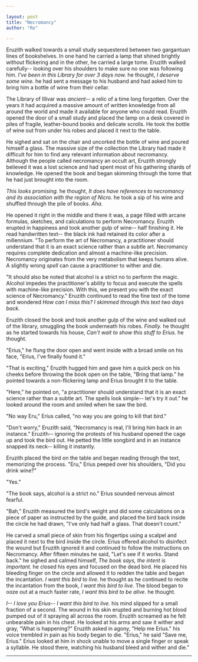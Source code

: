 ```yaml
---

layout: post
title: "Necromancy" 
author: "Ro"

---
```


<!--
Prompt: 

No alcohol when trying to use magic. The rule is clear but you tought half a glass was fine.

Problem1: Alcohol interferes with brain electrical pulses which is the reason for magic.
Problem2: Magic comes from human's metabolism. Having alcohol will cause the body to burn itself at a faster rate. Depending on the magic the user is trying to perform can damage organs or cause death.
-->

Eruzith walked towards a small study sequestered between two gargantuan lines of bookshelves. In one hand he carried a lamp that shined brightly without flickering and in the other, he carried a large tome. Eruzith walked carefully-- looking over his shoulders to make sure no one was following him. *I've been in this Library for over 3 days now.* he thought, *I deserve some wine.* he had sent a message to his husband and had asked him to bring him a bottle of wine from their cellar.

The Library of Illivar was *ancient*-- a relic of a time long forgotten. Over the years it had acquired a massive amount of written knowledge from all around the world and made it available for anyone who could read. Eruzith opened the door of a small study and placed the lamp on a desk covered in piles of fragile, leather-bound books and delicate scrolls. He took the bottle of wine out from under his robes and placed it next to the table. 

He sighed and sat on the chair and uncorked the bottle of wine and poured himself a glass. The massive size of the collection the Library had made it difficult for him to find any relevant information about necromancy. Although the people called necromancy an occult art, Eruzith strongly believed it was a lost science and had spent most of his gathering shards of knowledge. He opened the book and began skimming through the tome that he had just brought into the room.

*This looks promising.* he thought, *It does have references to necromancy and its association with the region of Nicro.* he took a sip of his wine and shuffled through the pile of books. *Aha.* 

He opened it right in the middle and there it was, a page filled with arcane formulas, sketches, and calculations to perform Necromancy. Eruzith erupted in happiness and took another gulp of wine-- half finishing it. He read handwritten text-- the black ink had retained its color after a millennium. "To perform the art of Necromancy, a practitioner should understand that it is an exact science rather than a subtle art. Necromancy requires complete dedication and almost a machine-like precision. Necromancy originates from the very metabolism that keeps humans alive. A slightly wrong *spell* can cause a practitioner to wither and die. 

"It should also be noted that alcohol is a strict no to perform the magic. Alcohol impedes the practitioner's ability to focus and execute the spells with machine-like precision. With this, we present you with the exact science of Necromancy." Eruzith continued to read the fine text of the tome and wondered *How can I miss this? I skimmed through this text two days back.*

Eruzith closed the book and took another gulp of the wine and walked out of the library, smuggling the book underneath his robes. *Finally.* he thought as he started towards his house, *Can't wait to show this stuff to Erius.* he thought. 

"Erius," he flung the door open and went inside with a broad smile on his face, "Erius, I've finally found it."

"That is exciting," Eruzith hugged him and gave him a quick peck on his cheeks before throwing the book open on the table, "Bring that lamp." he pointed towards a non-flickering lamp and Erius brought it to the table.

"Here," he pointed on, "a practitioner should understand that it is an exact science rather than a subtle art. The spells look simple-- let's try it out." he looked around the room and smiled when he saw the bird.

"No way Eru," Erius called, "no way you are going to kill that bird."

"Don't worry," Eruzith said, "Necromancy is real, I'll bring him back in an instance." Eruzith-- ignoring the protests of his husband opened the cage up and took the bird out. He petted the little songbird and in an instance snapped its neck-- killing it instantly. 

Eruzith placed the bird on the table and began reading through the text, memorizing the process. "Eru," Erius peeped over his shoulders, "Did you drink wine?"

"Yes."

"The book says, alcohol is a strict no." Erius sounded nervous almost fearful.

"Bah," Eruzith measured the bird's weight and did some calculations on a piece of paper as instructed by the guide, and placed the bird back inside the circle he had drawn, "I've only had half a glass. That doesn't count."

He carved a small piece of skin from his fingertips using a scalpel and placed it next to the bird inside the circle. Erius offered alcohol to disinfect the wound but Eruzith ignored it and continued to follow the instructions on Necromancy. After fifteen minutes he said, "Let's see if it works. Stand back." he sighed and calmed himself, *The book says, the intent is important.* he closed his eyes and focused on the dead bird. He placed his bleeding finger on the circle and allowed it to redden the table and began the incantation. *I want this bird to live.* he thought as he continued to recite the incantation from the book, *I want this bird to live.* The blood began to ooze out at a much faster rate, *I want this bird to be alive.* he thought. 

*I-- I love you Erius-- I want this bird to live.* his mind slipped for a small fraction of a second. The wound in his skin erupted and burning hot blood pumped out of it spraying all across the room. Eruzith screamed as he felt unbearable pain in his chest. He looked at his arms and saw it wither and gray, "What is happening?" Eruzith asked in agony, "Help me Erius." his voice trembled in pain as his body began to die. "Erius," he said "Save me, Erius." Erius looked at him in shock unable to move a single finger or speak a syllable. He stood there, watching his husband bleed and wither and die."

---
